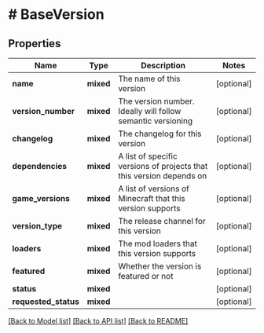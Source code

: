 # # BaseVersion

## Properties

Name | Type | Description | Notes
------------ | ------------- | ------------- | -------------
**name** | **mixed** | The name of this version | [optional]
**version_number** | **mixed** | The version number. Ideally will follow semantic versioning | [optional]
**changelog** | **mixed** | The changelog for this version | [optional]
**dependencies** | **mixed** | A list of specific versions of projects that this version depends on | [optional]
**game_versions** | **mixed** | A list of versions of Minecraft that this version supports | [optional]
**version_type** | **mixed** | The release channel for this version | [optional]
**loaders** | **mixed** | The mod loaders that this version supports | [optional]
**featured** | **mixed** | Whether the version is featured or not | [optional]
**status** | **mixed** |  | [optional]
**requested_status** | **mixed** |  | [optional]

[[Back to Model list]](../../README.md#models) [[Back to API list]](../../README.md#endpoints) [[Back to README]](../../README.md)
